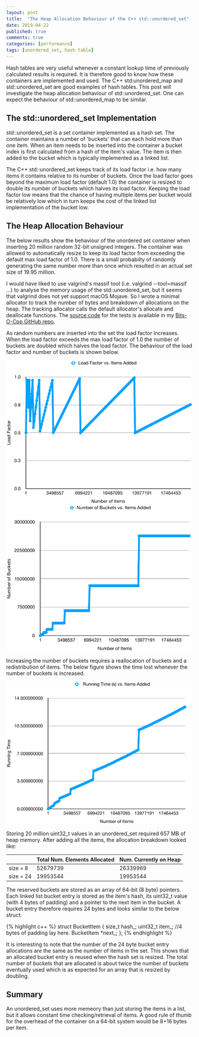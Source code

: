 ```yaml
---
layout: post
title:  "The Heap Allocation Behaviour of the C++ std::unordered_set"
date: 2019-04-22
published: true
comments: true
categories: [performance]
tags: [unordered_set, hash table]
---
```


Hash tables are very useful whenever a constant lookup time of previously calculated results is required. It is therefore good to know how these containers are implemented and used. The C++ std:unordered_map and std::unordered_set are good examples of hash tables. This post will investigate the heap allocation behaviour of std::unordered_set. One can expect the behaviour of std::unordered_map to be similar.

## The std::unordered_set Implementation
std::unordered_set is a set container implemented as a hash set. The container maintains a number of 'buckets' that can each hold more than one item. When an item needs to be inserted into the container a bucket index is first calculated from a hash of the item's value. The item is then added to the bucket which is typically implemented as a linked list.

The C++ std::unordered_set keeps track of its load factor i.e. how many items it contains relative to its number of buckets. Once the load factor goes beyond the maximum load factor (default 1.0) the container is resized to double its number of buckets which halves its load factor. Keeping the load factor low means that the chance of having multiple items per bucket would be relatively low which in turn keeps the cost of the linked list implementation of the bucket low.

## The Heap Allocation Behaviour
The below results show the behaviour of the unordered set container when inserting 20 million random 32-bit unsigned integers. The container was allowed to automatically resize to keep its load factor from exceeding the default max load factor of 1.0. There is a small probabilty of randomly generating the same number more than once which resulted in an actual set size of 19.95 million.

I would have liked to use valgrind's massif tool (i.e. valgrind --tool=massif ...) to analyse the memory usage of the std::unordered_set, but it seems that valgrind does not yet support macOS Mojave. So I wrote a minimal allocator to track the number of bytes and breakdown of allocations on the heap. The tracking allocator calls the default allocator's allocate and deallocate functions. The [source code](https://github.com/bduvenhage/Bits-O-Cpp/blob/master/containers/main_hash_table.cpp) for the tests is available in my [Bits-O-Cpp GitHub repo](https://github.com/bduvenhage/Bits-O-Cpp).

As random numbers are inserted into the set the load factor increases. When the load factor exceeds the max load factor of 1.0 the number of buckets are doubled which halves the load factor. The behaviour of the load factor and number of buckets is shown below.

<img src="/assets/images/unordered_set_load_factor.pdf" width="600" />

<img src="/assets/images/unordered_set_buckets.pdf" width="600" />

Increasing the number of buckets requires a reallocation of buckets and a redistribution of items. The below figure shows the time lost whenever the number of buckets is increased.

<img src="/assets/images/unordered_set_running_time.pdf" width="600" />

Storing 20 million uint32_t values in an unordered_set required 657 MB of heap memory. After adding all the items, the allocation breakdown looked like:

|           | Total Num. Elements Allocated | Num. Currently on Heap |
|-----------|-------------------------------|------------------------|
| size = 8  | 52679739                      | 26339969               |
| size = 24 | 19953544                      | 19953544               |

The reserved buckets are stored as an array of 64-bit (8 byte) pointers. Each linked list bucket entry is stored as the item's hash, its uint32_t value (with 4 bytes of padding) and a pointer to the next item in the bucket. A bucket entry therefore requires 24 bytes and looks similar to the below struct:

{% highlight c++ %}
struct BucketItem
{
    size_t hash_;
    uint32_t item_; 
    //4 bytes of padding lay here.
    BucketItem *next_;
};
{% endhighlight %}

It is interesting to note that the number of the 24 byte bucket entry allocations are the same as the number of items in the set. This shows that an allocated bucket entry is reused when the hash set is resized. The total number of buckets that are allocated is about twice the number of buckets eventually used which is as expected for an array that is resized by doubling.

## Summary
An unordered_set uses more memeory than just storing the items in a list, but it allows constant time checking/retrieval of items. A good rule of thumb for the overhead of the container on a 64-bit system would be 8+16 bytes per item.

